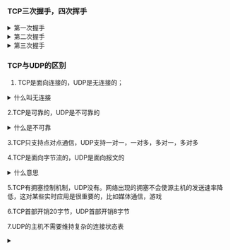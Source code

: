 ### TCP三次握手，四次挥手
<details>
<summary>第一次握手</summary>
client将SYN置为1，随机产生一个初始序列号seq发送给Server,进入SYN_SENT状态
</details>

<details>
<summary>第二次握手</summary>
  Server收到Client的SYN=1之后，知道客户端请求建立连接，将自己的SYN置1，ACK置1，产生一个acknowledge number=sequence number+1
并随机产生一个自己的初始序列号，发送给客户端，进入SYN_RCVD状态；
</details>

<details>
<summary>第三次握手</summary>
  客户端检查acknodledge number是否为序列号+1，ACK是否为1检查正确之后将自己的ACK置1，产生一个acknowledge number = 服务器的序列号+1
发送给服务器，进入ESTABLISHED状态，服务器检查ACK为1和acknowledge number为序列号+1后，也进入ESTABLISHED状态；完成三次握手，连接建立
</details>


### TCP与UDP的区别

1. TCP是面向连接的，UDP是无连接的；
<details>
<summary>什么叫无连接</summary>

UDP发送数据之前不需要建立连接
</details>

2.TCP是可靠的，UDP是不可靠的
<details>
  <summary>什么是不可靠</summary>
  UDP接收到报文后，不需要给出任何确认
</details>

3.TCP只支持点对点通信，UDP支持一对一，一对多，多对一，多对多

4.TCP是面向字节流的，UDP是面向报文的
<details>
  <summary>什么意思</summary>
  面向字节流是指发送数据时以字节为单位，一个数据包可以拆分成若干组进行发送，而UDP一个报文只能一次发完。
</details>

5.TCP有拥塞控制机制，UDP没有。网络出现的拥塞不会使源主机的发送速率降低，这对某些实时应用是很重要的，比如媒体通信，游戏

6.TCP首部开销20字节，UDP首部开销8字节

7.UDP的主机不需要维持复杂的连接状态表


<details>
<summary></summary>
</details>
